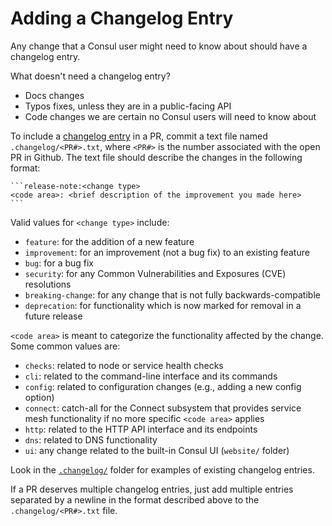 # Adding a Changelog Entry

Any change that a Consul user might need to know about should have a changelog entry.

What doesn't need a changelog entry?
- Docs changes
- Typos fixes, unless they are in a public-facing API
- Code changes we are certain no Consul users will need to know about

To include a [changelog entry](../.changelog) in a PR, commit a text file
named `.changelog/<PR#>.txt`, where `<PR#>` is the number associated with the open
PR in Github. The text file should describe the changes in the following format:

````
```release-note:<change type>
<code area>: <brief description of the improvement you made here>
```
````

Valid values for `<change type>` include:
- `feature`: for the addition of a new feature
- `improvement`: for an improvement (not a bug fix) to an existing feature
- `bug`: for a bug fix
- `security`: for any Common Vulnerabilities and Exposures (CVE) resolutions
- `breaking-change`: for any change that is not fully backwards-compatible
- `deprecation`: for functionality which is now marked for removal in a future release

`<code area>` is meant to categorize the functionality affected by the change.
Some common values are:
- `checks`: related to node or service health checks
- `cli`: related to the command-line interface and its commands
- `config`: related to configuration changes (e.g., adding a new config option)
- `connect`: catch-all for the Connect subsystem that provides service mesh functionality
  if no more specific `<code area>` applies
- `http`: related to the HTTP API interface and its endpoints
- `dns`: related to DNS functionality
- `ui`: any change related to the built-in Consul UI (`website/` folder)

Look in the [`.changelog/`](../.changelog) folder for examples of existing changelog entries.

If a PR deserves multiple changelog entries, just add multiple entries separated by a newline
in the format described above to the `.changelog/<PR#>.txt` file.
